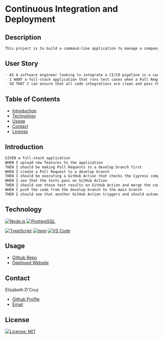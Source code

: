 # Continuous Integration and Deployment


## Description
```md
This project is to build a command-line application to manage a company's employee database.  
```
## User Story
```md
- AS A software engineer looking to integrate a CI/CD pipeline in a codebase
- I WANT a full-stack application that runs test cases when a Pull Request is made to the develop branch and automatically deploys to Render when the code is merged to main
- SO THAT I can ensure that all code integrations are clean and pass the proper requirements and that the application is constantly updated when major releases are made to the main branch
```


## Table of Contents

- [Introduction](#introduction)
- [Technology](#technology)
- [Usage](#usage)
- [Contact](#credits)
- [License](#license)

## Introduction
```md
GIVEN a full-stack application
WHEN I upload new features to the application
THEN I should be making Pull Requests to a develop branch first
WHEN I create a Pull Request to a develop branch
THEN I should be executing a GitHub Action that checks the Cypress component tests
WHEN I see that the tests pass on GitHub Action
THEN I should see those test results on GitHub Action and merge the code
WHEN I push the code from the develop branch to the main branch
THEN I should see that another GitHub Action triggers and should automatically deploy to Render
```

## Technology

[![Node.js](https://img.shields.io/badge/Platform-Node.js-339933?style=plastic&logo=Node.js&logoWidth=10)](https://nodejs.org/)
[![PostgreSQL](https://img.shields.io/badge/Database-PostgreSQL-336791?style=plastic&logo=PostgreSQL&logoWidth=10)](https://www.postgresql.org/)

[![TypeScript](https://img.shields.io/badge/Language-TypeScript-00ff00?style=plastic&logo=TypeScript&logoWidth=10)](https://www.typescriptlang.org/)
[![npm](https://img.shields.io/badge/Tools-npm-ff0000?style=plastic&logo=npm&logoWidth=10)](https://www.npmjs.com/)
[![VS Code](https://img.shields.io/badge/IDE-VSCode-ff0000?style=plastic&logo=VisualStudioCode&logoWidth=10)](https://code.visualstudio.com/docs)

## Usage
- [Github Repo](https://github.com/dcruzel/ContinuousIntegrationNDeployment)
- [Deployed Website]()


## Contact

Elizabeth D'Cruz
- [Github Profile](https://github.com/dcruzel)
- [Email](Liz.c.dcruz@gmail.com)

## License

[![License: MIT](https://img.shields.io/badge/License-MIT-yellow.svg)](https://opensource.org/licenses/MIT)


